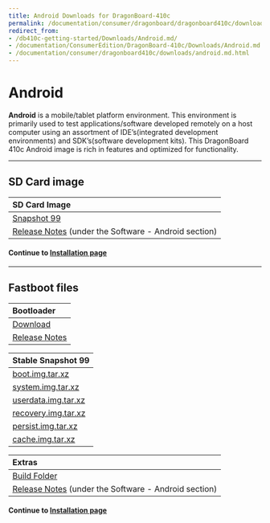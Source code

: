 ```yaml
---
title: Android Downloads for DragonBoard-410c
permalink: /documentation/consumer/dragonboard/dragonboard410c/downloads/android.md.html
redirect_from:
- /db410c-getting-started/Downloads/Android.md/
- /documentation/ConsumerEdition/DragonBoard-410c/Downloads/Android.md.html
- /documentation/consumer/dragonboard410c/downloads/android.md.html
---
```

# Android

**Android** is a mobile/tablet platform environment. This environment is primarily used to test applications/software developed remotely on a host computer using an assortment of IDE’s(integrated development environments) and SDK’s(software development kits). This DragonBoard 410c Android image is rich in features and optimized for functionality.

***

## SD Card image

| SD Card Image                                                                                                                             |
| :---------------------------------------------------------------------------------------------------------------------------------------- |
| [Snapshot 99](https://releases.linaro.org/96boards/dragonboard410c/qualcomm/android/16.03/dragonboard410c_sdcard_install_android-99.zip)   |
| [Release Notes](https://developer.qualcomm.com/hardware/dragonboard-410c/tools) (under the Software - Android section)                    |

#### Continue to [Installation page](../installation/)

***

## Fastboot files

| Bootloader                                                                                                                              |
|:----------------------------------------------------------------------------------------------------------------------------------------|
| [Download](https://releases.linaro.org/96boards/dragonboard410c/linaro/rescue/latest/dragonboard-410c-bootloader-emmc-aosp-*.zip)     |
| [Release Notes](http://releases.linaro.org/96boards/dragonboard410c/linaro/rescue/latest/)                                              |

| Stable Snapshot 99                                                                                                                        |
| :---------------------------------------------------------------------------------------------------------------------------------------- |
| [boot.img.tar.xz](https://releases.linaro.org/96boards/dragonboard410c/qualcomm/android/16.03/boot.img.tar.xz)                             |
| [system.img.tar.xz](https://releases.linaro.org/96boards/dragonboard410c/qualcomm/android/16.03/system.img.tar.xz)                         |
| [userdata.img.tar.xz](https://releases.linaro.org/96boards/dragonboard410c/qualcomm/android/16.03/userdata.img.tar.xz)                     |
| [recovery.img.tar.xz](https://releases.linaro.org/96boards/dragonboard410c/qualcomm/android/16.03/recovery.img.tar.xz)                     |
| [persist.img.tar.xz](https://releases.linaro.org/96boards/dragonboard410c/qualcomm/android/16.03/persist.img.tar.xz)                       |
| [cache.img.tar.xz](https://releases.linaro.org/96boards/dragonboard410c/qualcomm/android/16.03/cache.img.tar.xz)                           |

| Extras                                                                                                                                    |
| :---------------------------------------------------------------------------------------------------------------------------------------- |
| [Build Folder](https://releases.linaro.org/96boards/dragonboard410c/qualcomm/android/16.03/)                                               |
| [Release Notes](https://developer.qualcomm.com/hardware/dragonboard-410c/tools) (under the Software - Android section)                    |


#### Continue to [Installation page](../installation/)
